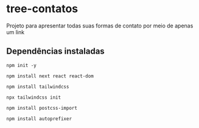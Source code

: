 # tree-contatos
 Projeto para apresentar todas suas formas de contato por meio de apenas um link

## Dependências instaladas
```
npm init -y

npm install next react react-dom

npm install tailwindcss

npx tailwindcss init

npm install postcss-import

npm install autoprefixer

```